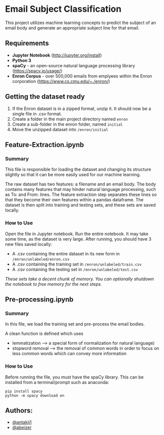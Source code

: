 # Email Subject Classification
This project utilizes machine learning concepts to predict the subject of an email body and generate an appropriate subject line for that email.

## Requirements
* __Jupyter Notebook__ (http://jupyter.org/install)
* __Python 3__
* __spaCy__ - an open-source natural language processing library (https://spacy.io/usage/)
* __Enron Corpus__ - over 500,000 emails from emplyees within the Enron corporation (https://www.cs.cmu.edu/~./enron/)

## Getting the dataset ready
1. If the Enron dataset is in a zipped format, unzip it. It should now be a single file in .csv format.
2. Create a folder in the main project directory named `enron`
3. Create a sub-folder in the enron folder, named `initial`
4. Move the unzipped dataset into `/enron/initial`

## Feature-Extraction.ipynb
### Summary
This file is responsible for loading the dataset and changing its structure slightly so that it can be more easily used for our machine learning.

The raw dataset has two features: a filename and an email body. The body contains many features that may hinder natural language processing, such as To: and From: lines.
The feature extraction step separates these lines so that they become their own features within a pandas dataframe. The dataset is then split into training and testing sets, and these sets are saved locally.

### How to Use
Open the file in Jupyter notebook. Run the entire notebook. It may take some time, as the dataset is very large. After running, you should have 3 new files saved locally:
* A .csv containing the entire dataset in its new form in `/enron/unlabeled/enron.csv`
* A .csv containing the training set in `/enron/unlabeled/train.csv`
* A .csv containing the testing set in `/enron/unlabeled/test.csv`

_These sets take a decent chunk of memory. You can optionally shutdown the notebook to free memory for the next steps._

## Pre-processing.ipynb
### Summary
In this file, we load the training set and pre-process the email bodies. 

A clean function is defined which uses
* lemmatization --> a special form of normalization for natural language)
* stopword removal --> the removal of common words in order to focus on less common words which can convey more information

### How to Use
Before running the file, you must have the spaCy library. This can be installed from a terminal/prompt such as anaconda:
```
pip install spacy
python -m spacy download en
```

## Authors:
* [@antakij1](https://github.com/antakij1)
* [@abeizer](https://github.com/abeizer)
